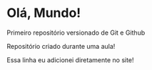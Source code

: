 # Olá, Mundo!
Primeiro repositório versionado de Git e Github

Repositório criado durante uma aula!

Essa linha eu adicionei diretamente no site!
